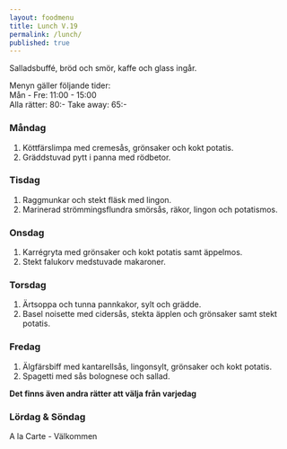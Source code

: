 ```yaml
---
layout: foodmenu
title: Lunch V.19
permalink: /lunch/
published: true
---
```

Salladsbuffé, bröd och smör, kaffe och glass ingår.

Menyn gäller följande tider:  
Mån - Fre: 11:00 - 15:00  
Alla rätter: 80:- Take away: 65:- 

### Måndag

1. Köttfärslimpa med cremesås, grönsaker och kokt potatis.
2. Gräddstuvad pytt i panna med rödbetor.

### Tisdag

1. Raggmunkar och stekt fläsk med lingon.
2. Marinerad strömmingsflundra smörsås, räkor, lingon och potatismos.


### Onsdag

1. Karrégryta med grönsaker och kokt potatis samt äppelmos.
2. Stekt falukorv medstuvade makaroner.

### Torsdag

 1. Ärtsoppa och tunna pannkakor, sylt och grädde.
 2. Basel noisette med cidersås, stekta äpplen och grönsaker samt stekt potatis.

### Fredag

1. Älgfärsbiff med kantarellsås, lingonsylt, grönsaker och kokt potatis.
2. Spagetti med sås bolognese och sallad.

  **Det finns även andra rätter att välja från varjedag**

### Lördag & Söndag
A la Carte - Välkommen
